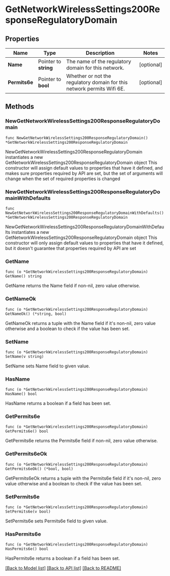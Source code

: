 # GetNetworkWirelessSettings200ResponseRegulatoryDomain

## Properties

Name | Type | Description | Notes
------------ | ------------- | ------------- | -------------
**Name** | Pointer to **string** | The name of the regulatory domain for this network. | [optional] 
**Permits6e** | Pointer to **bool** | Whether or not the regulatory domain for this network permits Wifi 6E. | [optional] 

## Methods

### NewGetNetworkWirelessSettings200ResponseRegulatoryDomain

`func NewGetNetworkWirelessSettings200ResponseRegulatoryDomain() *GetNetworkWirelessSettings200ResponseRegulatoryDomain`

NewGetNetworkWirelessSettings200ResponseRegulatoryDomain instantiates a new GetNetworkWirelessSettings200ResponseRegulatoryDomain object
This constructor will assign default values to properties that have it defined,
and makes sure properties required by API are set, but the set of arguments
will change when the set of required properties is changed

### NewGetNetworkWirelessSettings200ResponseRegulatoryDomainWithDefaults

`func NewGetNetworkWirelessSettings200ResponseRegulatoryDomainWithDefaults() *GetNetworkWirelessSettings200ResponseRegulatoryDomain`

NewGetNetworkWirelessSettings200ResponseRegulatoryDomainWithDefaults instantiates a new GetNetworkWirelessSettings200ResponseRegulatoryDomain object
This constructor will only assign default values to properties that have it defined,
but it doesn't guarantee that properties required by API are set

### GetName

`func (o *GetNetworkWirelessSettings200ResponseRegulatoryDomain) GetName() string`

GetName returns the Name field if non-nil, zero value otherwise.

### GetNameOk

`func (o *GetNetworkWirelessSettings200ResponseRegulatoryDomain) GetNameOk() (*string, bool)`

GetNameOk returns a tuple with the Name field if it's non-nil, zero value otherwise
and a boolean to check if the value has been set.

### SetName

`func (o *GetNetworkWirelessSettings200ResponseRegulatoryDomain) SetName(v string)`

SetName sets Name field to given value.

### HasName

`func (o *GetNetworkWirelessSettings200ResponseRegulatoryDomain) HasName() bool`

HasName returns a boolean if a field has been set.

### GetPermits6e

`func (o *GetNetworkWirelessSettings200ResponseRegulatoryDomain) GetPermits6e() bool`

GetPermits6e returns the Permits6e field if non-nil, zero value otherwise.

### GetPermits6eOk

`func (o *GetNetworkWirelessSettings200ResponseRegulatoryDomain) GetPermits6eOk() (*bool, bool)`

GetPermits6eOk returns a tuple with the Permits6e field if it's non-nil, zero value otherwise
and a boolean to check if the value has been set.

### SetPermits6e

`func (o *GetNetworkWirelessSettings200ResponseRegulatoryDomain) SetPermits6e(v bool)`

SetPermits6e sets Permits6e field to given value.

### HasPermits6e

`func (o *GetNetworkWirelessSettings200ResponseRegulatoryDomain) HasPermits6e() bool`

HasPermits6e returns a boolean if a field has been set.


[[Back to Model list]](../README.md#documentation-for-models) [[Back to API list]](../README.md#documentation-for-api-endpoints) [[Back to README]](../README.md)


